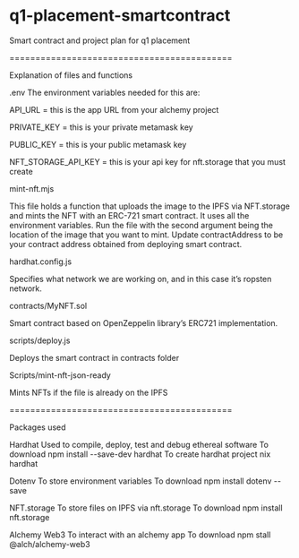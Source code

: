 # q1-placement-smartcontract
Smart contract and project plan for q1 placement

===========================================

Explanation of files and functions

.env
The environment variables needed for this are:

API_URL  = this is the app URL from your alchemy project

PRIVATE_KEY = this is your private metamask key

PUBLIC_KEY = this is your public metamask key

NFT_STORAGE_API_KEY = this is your api key for nft.storage that you must create


mint-nft.mjs

This file holds a function that uploads the image to the IPFS via NFT.storage and mints the NFT with an ERC-721 smart contract. It uses all the environment variables. Run the file with the second argument being the location of the image that you want to mint. Update contractAddress to be your contract address obtained from deploying smart contract.


hardhat.config.js

Specifies what network we are working on, and in this case it’s ropsten network.


contracts/MyNFT.sol

Smart contract based on OpenZeppelin library’s ERC721 implementation.


scripts/deploy.js

Deploys the smart contract in contracts folder


Scripts/mint-nft-json-ready

Mints NFTs if the file is already on the IPFS


===========================================

Packages used

Hardhat
Used to compile, deploy, test and debug ethereal software
To download   npm install --save-dev hardhat
To create hardhat project  nix hardhat

Dotenv
To store environment variables
To download  npm install dotenv --save

NFT.storage
To store files on IPFS via nft.storage
To download npm install nft.storage

Alchemy Web3
To interact with an alchemy app
To download npm stall @alch/alchemy-web3







